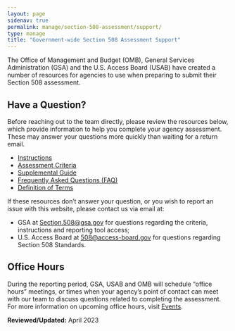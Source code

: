 ```yaml
---
layout: page
sidenav: true
permalink: manage/section-508-assessment/support/
type: manage
title: "Government-wide Section 508 Assessment Support"
---
```

The Office of Management and Budget (OMB), General Services Administration (GSA) and the U.S. Access Board (USAB) have created a number of resources for agencies to use when preparing to submit their Section 508 assessment.

## Have a Question?
Before reaching out to the team directly, please review the resources below, which provide information to help you complete your agency assessment. These may answer your questions more quickly than waiting for a return email.
- [Instructions][1]
- [Assessment Criteria][2] 
- [Supplemental Guide][3]
- [Frequently Asked Questions (FAQ)][4]
- [Definition of Terms][5]

If these resources don’t answer your question, or you wish to report an issue with this website, please contact us via email at:
- GSA at <Section.508@gsa.gov> for questions regarding the criteria, instructions and reporting tool access;  
- U.S. Access Board at <508@access-board.gov> for questions regarding Section 508 Standards.  

## Office Hours
During the reporting period, GSA, USAB and OMB will schedule “office hours” meetings, or times when your agency’s point of contact can meet with our team to discuss questions related to completing the assessment.
For more information on upcoming office hours, visit [Events][6].

**Reviewed/Updated:** April 2023

[1]: {{site.baseurl}}/manage/section-508-assessment/
[2]: {{site.baseurl}}/manage/section-508-assessment/criteria/      
[3]: {{site.baseurl}}/manage/section-508-assessment/supplemental-guide/
[4]: {{site.baseurl}}/manage/section-508-assessment/faq/
[5]: {{site.baseurl}}/manage/section-508-assessment/definition-of-terms/
[6]: {{site.baseurl}}/events/
